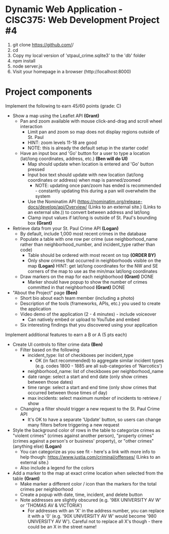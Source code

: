 # Dynamic Web Application - CISC375: Web Development Project #4

1. git clone https://github.com/<user>/<project>
2. cd <project>
3. Copy my local version of 'stpaul_crime.sqlite3' to the 'db' folder
4. npm install
5. node server.js
6. Visit your homepage in a browser (http://localhost:8000)

# Project components
Implement the following to earn 45/60 points (grade: C)

- Show a map using the Leaflet API **(Grant)**
  - Pan and zoom available with mouse click-and-drag and scroll wheel interaction
    - Limit pan and zoom so map does not display regions outside of St. Paul
    - HINT: zoom levels 11-18 are good
    - NOTE: this is already the default setup in the starter code!
  - Have an input box and 'Go' button for a user to type a location (lat/long coordinates, address, etc.) **(Ben will do UI)**
    - Map should update when location is entered and 'Go' button pressed
    - Input box text should update with new location (lat/long coordinates or address) when map is panned/zoomed
      - NOTE: updating once pan/zoom has ended is recommended - constantly updating this during a pan will overwhelm the system
    - Use the Nominatim API (https://nominatim.org/release-docs/develop/api/Overview/ (Links to an external site.) (Links to an external site.)) to convert between address and lat/long
    - Clamp input values if lat/long is outside of St. Paul's bounding box **(Grant)**
- Retrieve data from your St. Paul Crime API **(Logan)**
  - By default, include 1,000 most recent crimes in the database
  - Populate a table with one row per crime (use neighborhood_name rather than neighborhood_number, and incident_type rather than code)
    - Table should be ordered with most recent on top **(ORDER BY)**
    - Only show crimes that occurred in neighborhoods visible on the map **(Logan)**
HINT: get lat/long coordinates for the NW and SE corners of the map to use as the min/max lat/long coordinates
  - Draw markers on the map for each neighborhood **(Grant)** DONE
    - Marker should have popup to show the number of crimes committed in that neighborhood **(Grant)** DONE
- "About the Project" page **(Ben)**
  - Short bio about each team member (including a photo)
  - Description of the tools (frameworks, APIs, etc.) you used to create the application
  - Video demo of the application (2 - 4 minutes) - include voiceover 
    - Can natively embed or upload to YouTube and embed
  - Six interesting findings that you discovered using your application

Implement additional features to earn a B or A (5 pts each)

- Create UI controls to filter crime data **(Ben)**
  - Filter based on the following
    - incident_type: list of checkboxes per incident_type
      - OK (in fact recommended) to aggregate similar incident types (e.g. codes 1800 - 1885 are all sub-categories of 'Narcotics')
    - neighborhood_name: list of checkboxes per neighborhood_name
    - date range: select a start and end date (only show crimes between those dates)
    - time range: select a start and end time (only show crimes that occurred between those times of day)
    - max incidents: select maximum number of incidents to retrieve / show
  - Changing a filter should trigger a new request to the St. Paul Crime API
    - It's OK to have a separate 'Update' button, so users can change many filters before triggering a new request
- Style the background color of rows in the table to categorize crimes as "violent crimes" (crimes against another person), "property crimes" (crimes against a person's or business' property), or "other crimes" (anything else) **(Logan)**
  - You can categorize as you see fit - here's a link with more info to help though: https://www.justia.com/criminal/offenses/ (Links to an external site.)
  - Also include a legend for the colors
- Add a marker to the map at exact crime location when selected from the table **(Grant)**
  - Make marker a different color / icon than the markers for the total crimes per neighborhood
  - Create a popup with date, time, incident, and delete button
  - Note addresses are slightly obscured (e.g. '98X UNIVERSITY AV W' or 'THOMAS AV & VICTORIA')
    - For addresses with an 'X' in the address number, you can replace it with a '0' (e.g. '90X UNIVERSITY AV W' would become '980 UNIVERSITY AV W'). Careful not to replace all X's though - there could be an X in the street name!
    
